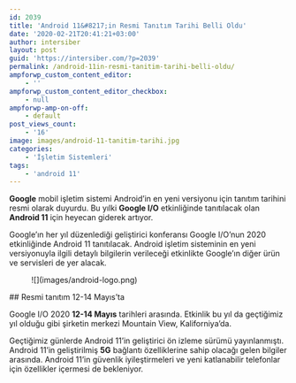 ```yaml
---
id: 2039
title: 'Android 11&#8217;in Resmi Tanıtım Tarihi Belli Oldu'
date: '2020-02-21T20:41:21+03:00'
author: intersiber
layout: post
guid: 'https://intersiber.com/?p=2039'
permalink: /android-11in-resmi-tanitim-tarihi-belli-oldu/
ampforwp_custom_content_editor:
    - ''
ampforwp_custom_content_editor_checkbox:
    - null
ampforwp-amp-on-off:
    - default
post_views_count:
    - '16'
image: images/android-11-tanitim-tarihi.jpg
categories:
    - 'İşletim Sistemleri'
tags:
    - 'android 11'
---
```


**Google** mobil işletim sistemi Android’in en yeni versiyonu için tanıtım tarihini resmi olarak duyurdu. Bu yılki **Google I/O** etkinliğinde tanıtılacak olan **Android 11** için heyecan giderek artıyor.

Google’ın her yıl düzenlediği geliştirici konferansı Google I/O’nun 2020 etkinliğinde Android 11 tanıtılacak. Android işletim sisteminin en yeni versiyonuyla ilgili detaylı bilgilerin verileceği etkinlikte Google’ın diğer ürün ve servisleri de yer alacak.

<figure class="wp-block-image size-large">![](images/android-logo.png)</figure>## Resmi tanıtım 12-14 Mayıs’ta

Google I/O 2020 **12-14 Mayıs** tarihleri arasında. Etkinlik bu yıl da geçtiğimiz yıl olduğu gibi şirketin merkezi Mountain View, Kaliforniya’da.

Geçtiğimiz günlerde Android 11’in geliştirici ön izleme sürümü yayınlanmıştı. Android 11’in geliştirilmiş **5G** bağlantı özelliklerine sahip olacağı gelen bilgiler arasında. Android 11’in güvenlik iyileştirmeleri ve yeni katlanabilir telefonlar için özellikler içermesi de bekleniyor.